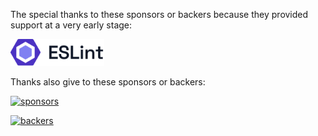 The special thanks to these sponsors or backers because they provided support at a very early stage:

<a href="https://eslint.org/"><img src="../assets/image/sponsors/eslint-logo-color.png" alt="eslint logo" width="150" /></a>

Thanks also give to these sponsors or backers:

[![sponsors](https://opencollective.com/js-sdsl/tiers/sponsors.svg?avatarHeight=36)](https://opencollective.com/js-sdsl#support)

[![backers](https://opencollective.com/js-sdsl/tiers/backers.svg?avatarHeight=36)](https://opencollective.com/js-sdsl#support)
